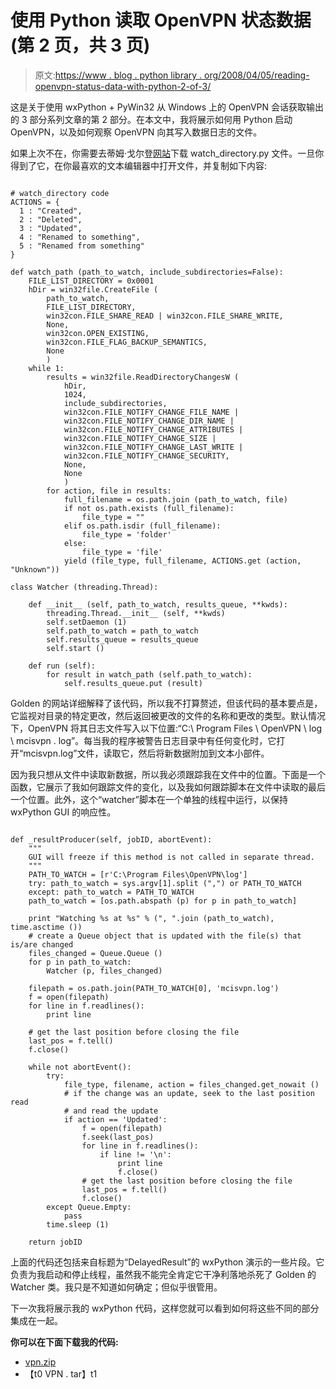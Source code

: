 # 使用 Python 读取 OpenVPN 状态数据(第 2 页，共 3 页)

> 原文:[https://www . blog . python library . org/2008/04/05/reading-openvpn-status-data-with-python-2-of-3/](https://www.blog.pythonlibrary.org/2008/04/05/reading-openvpn-status-data-with-python-2-of-3/)

这是关于使用 wxPython + PyWin32 从 Windows 上的 OpenVPN 会话获取输出的 3 部分系列文章的第 2 部分。在本文中，我将展示如何用 Python 启动 OpenVPN，以及如何观察 OpenVPN 向其写入数据日志的文件。

如果上次不在，你需要去蒂姆·戈尔登[网站](http://timgolden.me.uk/python/win32_how_do_i/watch_directory_for_changes.html)下载 watch_directory.py 文件。一旦你得到了它，在你最喜欢的文本编辑器中打开文件，并复制如下内容:

```

# watch_directory code
ACTIONS = {
  1 : "Created",
  2 : "Deleted",
  3 : "Updated",
  4 : "Renamed to something",
  5 : "Renamed from something"
}

def watch_path (path_to_watch, include_subdirectories=False):
    FILE_LIST_DIRECTORY = 0x0001
    hDir = win32file.CreateFile (
        path_to_watch,
        FILE_LIST_DIRECTORY,
        win32con.FILE_SHARE_READ | win32con.FILE_SHARE_WRITE,
        None,
        win32con.OPEN_EXISTING,
        win32con.FILE_FLAG_BACKUP_SEMANTICS,
        None
        )
    while 1:
        results = win32file.ReadDirectoryChangesW (
            hDir,
            1024,
            include_subdirectories,
            win32con.FILE_NOTIFY_CHANGE_FILE_NAME |
            win32con.FILE_NOTIFY_CHANGE_DIR_NAME |
            win32con.FILE_NOTIFY_CHANGE_ATTRIBUTES |
            win32con.FILE_NOTIFY_CHANGE_SIZE |
            win32con.FILE_NOTIFY_CHANGE_LAST_WRITE |
            win32con.FILE_NOTIFY_CHANGE_SECURITY,
            None,
            None
            )
        for action, file in results:
            full_filename = os.path.join (path_to_watch, file)
            if not os.path.exists (full_filename):
                file_type = ""
            elif os.path.isdir (full_filename):
                file_type = 'folder'
            else:
                file_type = 'file'
            yield (file_type, full_filename, ACTIONS.get (action, "Unknown"))

class Watcher (threading.Thread):

    def __init__ (self, path_to_watch, results_queue, **kwds):
        threading.Thread.__init__ (self, **kwds)
        self.setDaemon (1)
        self.path_to_watch = path_to_watch
        self.results_queue = results_queue
        self.start ()

    def run (self):
        for result in watch_path (self.path_to_watch):
            self.results_queue.put (result)

```

Golden 的网站详细解释了该代码，所以我不打算赘述，但该代码的基本要点是，它监视对目录的特定更改，然后返回被更改的文件的名称和更改的类型。默认情况下，OpenVPN 将其日志文件写入以下位置:“C:\ Program Files \ OpenVPN \ log \ mcisvpn . log”。每当我的程序被警告日志目录中有任何变化时，它打开“mcisvpn.log”文件，读取它，然后将新数据附加到文本小部件。

因为我只想从文件中读取新数据，所以我必须跟踪我在文件中的位置。下面是一个函数，它展示了我如何跟踪文件的变化，以及我如何跟踪脚本在文件中读取的最后一个位置。此外，这个“watcher”脚本在一个单独的线程中运行，以保持 wxPython GUI 的响应性。

```

def _resultProducer(self, jobID, abortEvent):
    """
    GUI will freeze if this method is not called in separate thread.
    """
    PATH_TO_WATCH = [r'C:\Program Files\OpenVPN\log']
    try: path_to_watch = sys.argv[1].split (",") or PATH_TO_WATCH
    except: path_to_watch = PATH_TO_WATCH
    path_to_watch = [os.path.abspath (p) for p in path_to_watch]

    print "Watching %s at %s" % (", ".join (path_to_watch), time.asctime ())
    # create a Queue object that is updated with the file(s) that is/are changed               
    files_changed = Queue.Queue ()
    for p in path_to_watch:
        Watcher (p, files_changed)

    filepath = os.path.join(PATH_TO_WATCH[0], 'mcisvpn.log')    
    f = open(filepath)
    for line in f.readlines():
        print line

    # get the last position before closing the file
    last_pos = f.tell()
    f.close()

    while not abortEvent():
        try:
            file_type, filename, action = files_changed.get_nowait ()
            # if the change was an update, seek to the last position read
            # and read the update
            if action == 'Updated':
                f = open(filepath)
                f.seek(last_pos)
                for line in f.readlines():
                    if line != '\n':
                        print line
                        f.close()
                # get the last position before closing the file
                last_pos = f.tell()
                f.close()
        except Queue.Empty:
            pass
        time.sleep (1)

    return jobID

```

上面的代码还包括来自标题为“DelayedResult”的 wxPython 演示的一些片段。它负责为我启动和停止线程，虽然我不能完全肯定它干净利落地杀死了 Golden 的 Watcher 类。我只是不知道如何确定；但似乎很管用。

下一次我将展示我的 wxPython 代码，这样您就可以看到如何将这些不同的部分集成在一起。

**你可以在下面下载我的代码:**

*   [vpn.zip](https://www.blog.pythonlibrary.org/wp-content/uploads/2008/04/vpn.zip)
*   【t0 VPN . tar】t1